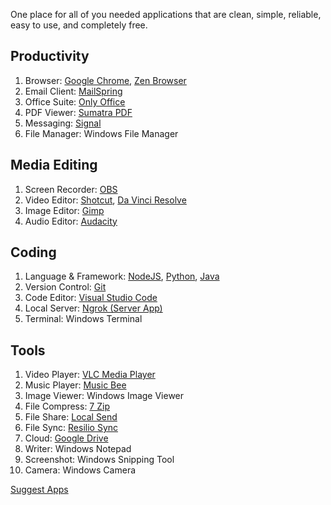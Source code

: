 One place for all of you needed applications that are clean, simple, reliable, easy to use, and completely free.

## Productivity
1. Browser: [Google Chrome](https://www.google.com/chrome/), [Zen Browser](https://zen-browser.app/download/)
2. Email Client: [MailSpring](https://www.getmailspring.com/download)
3. Office Suite: [Only Office](https://www.onlyoffice.com/desktop.aspx)
4. PDF Viewer: [Sumatra PDF](https://www.sumatrapdfreader.org/download-free-pdf-viewer)
5. Messaging: [Signal](https://signal.org/download/)
6. File Manager: Windows File Manager

## Media Editing
1. Screen Recorder: [OBS](https://obsproject.com/)
2. Video Editor: [Shotcut](https://www.shotcut.org/download/), [Da Vinci Resolve](https://www.blackmagicdesign.com/in/products/davinciresolve)
3. Image Editor: [Gimp](https://www.gimp.org/downloads/)
4. Audio Editor: [Audacity](https://www.audacityteam.org/download/)

## Coding
1. Language & Framework: [NodeJS](https://nodejs.org/en/download), [Python](https://www.python.org/downloads/), [Java](https://www.oracle.com/in/java/technologies/downloads/)
2. Version Control: [Git](https://git-scm.com/downloads)
3. Code Editor: [Visual Studio Code](https://code.visualstudio.com/Download)
4. Local Server: [Ngrok (Server App)](https://ngrok.com/downloads/windows)
5. Terminal: Windows Terminal

## Tools
1. Video Player: [VLC Media Player](https://www.videolan.org/vlc/)
2. Music Player: [Music Bee](https://getmusicbee.com/downloads/)
3. Image Viewer: Windows Image Viewer
4. File Compress: [7 Zip](https://www.7-zip.org/download.html)
5. File Share: [Local Send](https://localsend.org/download)
6. File Sync: [Resilio Sync](https://www.resilio.com/sync/download/)
7. Cloud: [Google Drive](https://ipv4.google.com/intl/en_zm/drive/download/)
8. Writer: Windows Notepad
9. Screenshot: Windows Snipping Tool
10. Camera: Windows Camera

[Suggest Apps](mailto:aryannagarco@gmail.com)
